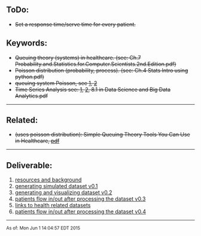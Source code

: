 


## ToDo:
- ~~Set a response time/serve time for every patient.~~


## Keywords:

- ~~Queuing theory (systems) in healthcare. (see: Ch.7 Probability.and.Statistics.for.Computer.Scientists.2nd.Edition.pdf)~~
- ~~Poisson distribution (probability, process). (see: Ch.4 Stats Intro using python.pdf)~~
- ~~queuing system Poisson, see [1](https://www.google.com/#q=queuing+system+poisson+inurl:.edu), [2](https://www.google.com/#q=queuing+system+poisson+)~~
- ~~Time Series Analysis see: [1](http://nbviewer.ipython.org/github/changhiskhan/talks/blob/master/pydata2012/pandas_timeseries.ipynb), [2](http://conference.scipy.org/scipy2011/slides/mckinney_time_series.pdf), 8.1 in Data Science and Big Data Analytics.pdf~~
<hr>


## Related:


- ~~(uses poisson distribution): Simple Queuing Theory Tools You Can Use in Healthcare, [pdf](http://www.iienet.org/uploadedFiles/SHS_Community/Resources/Simple%20Queuing%20Theory%20Tools%20You%20Can%20Use%20In%20Healthcare.pdf)~~
<hr>

## Deliverable:

1. [resources and background](http://aziz.nyc/projects/ebd/resources.html)
2. [generating simulated dataset v0.1](http://aziz.nyc/projects/ebd/patients-data.html)
3. [generating and visualizing dataset v0.2](http://aziz.nyc/projects/ebd/generate-and-visualize-patients-dataset.html)
4. [patients flow in/out after processing the dataset v0.3](http://aziz.nyc/projects/ebd/imaginary-patients-dataset.html)
5. [links to health related datasets](http://aziz.nyc/projects/ebd/support/public-datasets.html)
6. [patients flow in/out after processing the dataset v0.4](http://aziz.nyc/aa10212w/projects/ebd/hospital-simulation.html)

<hr>

<sub>As of: Mon Jun  1 14:04:57 EDT 2015 </sub>
